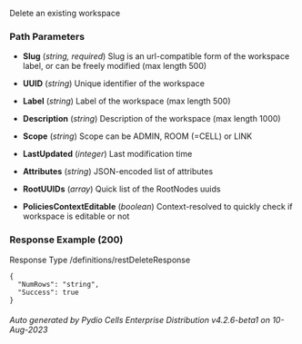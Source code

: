 






 
Delete an existing workspace  


### Path Parameters

 - **Slug** (_string, required_) Slug is an url-compatible form of the workspace label, or can be freely modified (max length 500)

 - **UUID** (_string_) Unique identifier of the workspace

 - **Label** (_string_) Label of the workspace (max length 500)

 - **Description** (_string_) Description of the workspace (max length 1000)

 - **Scope** (_string_) Scope can be ADMIN, ROOM (=CELL) or LINK

 - **LastUpdated** (_integer_) Last modification time

 - **Attributes** (_string_) JSON-encoded list of attributes

 - **RootUUIDs** (_array_) Quick list of the RootNodes uuids

 - **PoliciesContextEditable** (_boolean_) Context-resolved to quickly check if workspace is editable or not




### Response Example (200)
Response Type /definitions/restDeleteResponse

```
{
  "NumRows": "string",
  "Success": true
}
```




###### Auto generated by Pydio Cells Enterprise Distribution v4.2.6-beta1 on 10-Aug-2023
